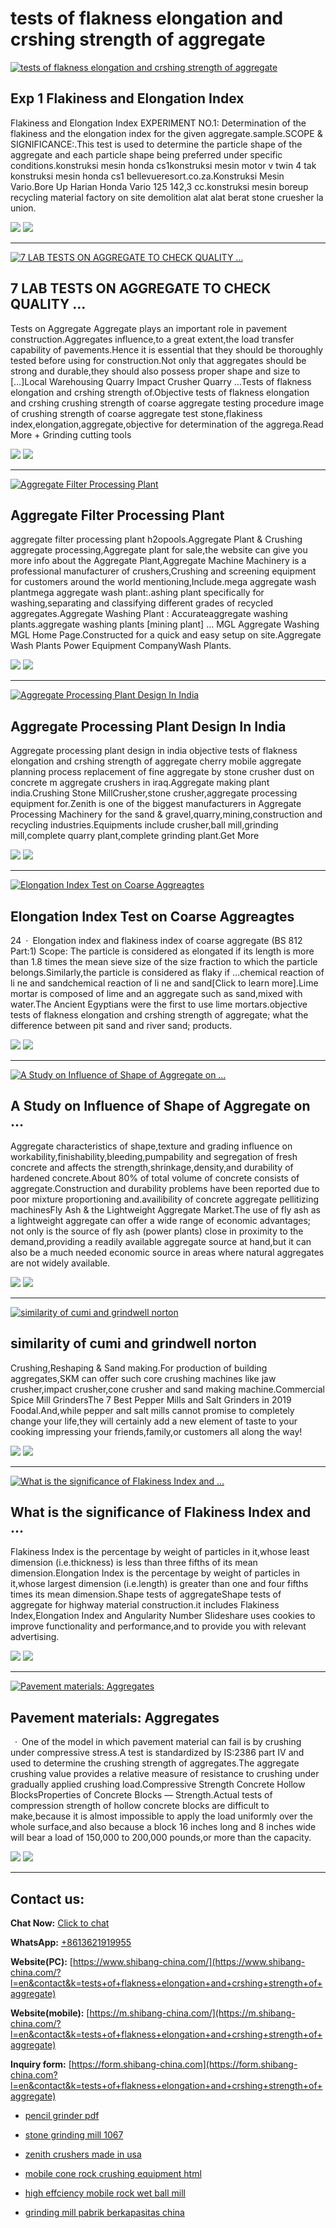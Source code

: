 # tests of flakness elongation and crshing strength of aggregate

<a href="https://swt.shibang-china.com/?l=en&img&k=tests+of+flakness+elongation+and+crshing+strength+of+aggregate" target="_blank">![tests of flakness elongation and crshing strength of aggregate](http://static.shibang-china.com/all-800x300/657.jpg)</a>

## Exp 1 Flakiness and Elongation Index
Flakiness and Elongation Index EXPERIMENT NO.1: Determination of the flakiness and the elongation index for the given aggregate.sample.SCOPE &amp; SIGNIFICANCE:.This test is used to determine the particle shape of the aggregate and each particle shape being preferred under specific conditions.konstruksi mesin honda cs1konstruksi mesin motor v twin 4 tak konstruksi mesin honda cs1 bellevueresort.co.za.Konstruksi Mesin Vario.Bore Up Harian Honda Vario 125 142,3 cc.konstruksi mesin boreup recycling material factory on site demolition alat alat berat stone cruesher la union.


<a href="https://whatsapp.shibangsoft.com/WhatsApp.php" target="_blank" title="WhatsApp">![](http://static.shibang-china.com/icon/whatsapp.png)</a> <a href="https://swt.shibang-china.com/?l=en&icon&k=tests+of+flakness+elongation+and+crshing+strength+of+aggregate" target="_blank">![](http://static.shibang-china.com/icon/chat-en.png)</a>

---

<a href="https://swt.shibang-china.com/?l=en&img&k=tests+of+flakness+elongation+and+crshing+strength+of+aggregate" target="_blank">![7 LAB TESTS ON AGGREGATE TO CHECK QUALITY …](http://static.shibang-china.com/all-800x300/1400.jpg)</a>

## 7 LAB TESTS ON AGGREGATE TO CHECK QUALITY …
Tests on Aggregate Aggregate plays an important role in pavement construction.Aggregates influence,to a great extent,the load transfer capability of pavements.Hence it is essential that they should be thoroughly tested before using for construction.Not only that aggregates should be strong and durable,they should also possess proper shape and size to […]Local Warehousing Quarry Impact Crusher Quarry …Tests of flakness elongation and crshing strength of.Objective tests of flakness elongation and crshing crushing strength of coarse aggregate testing procedure image of crushing strength of coarse aggregate test stone,flakiness index,elongation,aggregate,objective for determination of the aggrega.Read More + Grinding cutting tools


<a href="https://whatsapp.shibangsoft.com/WhatsApp.php" target="_blank" title="WhatsApp">![](http://static.shibang-china.com/icon/whatsapp.png)</a> <a href="https://swt.shibang-china.com/?l=en&icon&k=tests+of+flakness+elongation+and+crshing+strength+of+aggregate" target="_blank">![](http://static.shibang-china.com/icon/chat-en.png)</a>

---

<a href="https://swt.shibang-china.com/?l=en&img&k=tests+of+flakness+elongation+and+crshing+strength+of+aggregate" target="_blank">![Aggregate Filter Processing Plant](http://static.shibang-china.com/all-800x300/700.jpg)</a>

## Aggregate Filter Processing Plant
aggregate filter processing plant h2opools.Aggregate Plant &amp; Crushing aggregate processing,Aggregate plant for sale,the website can give you more info about the Aggregate Plant,Aggregate Machine Machinery is a professional manufacturer of crushers,Crushing and screening equipment for customers around the world mentioning,Include.mega aggregate wash plantmega aggregate wash plant:.ashing plant specifically for washing,separating and classifying different grades of recycled aggregates.Aggregate Washing Plant : Accurateaggregate washing plants.aggregate washing plants [mining plant] … MGL Aggregate Washing MGL Home Page.Constructed for a quick and easy setup on site.Aggregate Wash Plants Power Equipment CompanyWash Plants.


<a href="https://whatsapp.shibangsoft.com/WhatsApp.php" target="_blank" title="WhatsApp">![](http://static.shibang-china.com/icon/whatsapp.png)</a> <a href="https://swt.shibang-china.com/?l=en&icon&k=tests+of+flakness+elongation+and+crshing+strength+of+aggregate" target="_blank">![](http://static.shibang-china.com/icon/chat-en.png)</a>

---

<a href="https://swt.shibang-china.com/?l=en&img&k=tests+of+flakness+elongation+and+crshing+strength+of+aggregate" target="_blank">![Aggregate Processing Plant Design In India](http://static.shibang-china.com/all-800x300/712.jpg)</a>

## Aggregate Processing Plant Design In India
Aggregate processing plant design in india objective tests of flakness elongation and crshing strength of aggregate cherry mobile aggregate planning process replacement of fine aggregate by stone crusher dust on concrete m aggregate crushers in iraq.Aggregate making plant india.Crushing Stone MillCrusher,stone crusher,aggregate processing equipment for.Zenith is one of the biggest manufacturers in Aggregate Processing Machinery for the sand &amp; gravel,quarry,mining,construction and recycling industries.Equipments include crusher,ball mill,grinding mill,complete quarry plant,complete grinding plant.Get More


<a href="https://whatsapp.shibangsoft.com/WhatsApp.php" target="_blank" title="WhatsApp">![](http://static.shibang-china.com/icon/whatsapp.png)</a> <a href="https://swt.shibang-china.com/?l=en&icon&k=tests+of+flakness+elongation+and+crshing+strength+of+aggregate" target="_blank">![](http://static.shibang-china.com/icon/chat-en.png)</a>

---

<a href="https://swt.shibang-china.com/?l=en&img&k=tests+of+flakness+elongation+and+crshing+strength+of+aggregate" target="_blank">![Elongation Index Test on Coarse Aggreagtes](http://static.shibang-china.com/all-800x300/1027.jpg)</a>

## Elongation Index Test on Coarse Aggreagtes
24&ensp;&#0183;&ensp;Elongation index and flakiness index of coarse aggregate (BS 812 Part:1) Scope: The particle is considered as elongated if its length is more than 1.8 times the mean sieve size of the size fraction to which the particle belongs.Similarly,the particle is considered as flaky if …chemical reaction of li ne and sandchemical reaction of li ne and sand[Click to learn more].Lime mortar is composed of lime and an aggregate such as sand,mixed with water.The Ancient Egyptians were the first to use lime mortars.objective tests of flakness elongation and crshing strength of aggregate; what the difference between pit sand and river sand; products.


<a href="https://whatsapp.shibangsoft.com/WhatsApp.php" target="_blank" title="WhatsApp">![](http://static.shibang-china.com/icon/whatsapp.png)</a> <a href="https://swt.shibang-china.com/?l=en&icon&k=tests+of+flakness+elongation+and+crshing+strength+of+aggregate" target="_blank">![](http://static.shibang-china.com/icon/chat-en.png)</a>

---

<a href="https://swt.shibang-china.com/?l=en&img&k=tests+of+flakness+elongation+and+crshing+strength+of+aggregate" target="_blank">![A Study on Influence of Shape of Aggregate on …](http://static.shibang-china.com/all-800x300/1420.jpg)</a>

## A Study on Influence of Shape of Aggregate on …
Aggregate characteristics of shape,texture and grading influence on workability,finishability,bleeding,pumpability and segregation of fresh concrete and affects the strength,shrinkage,density,and durability of hardened concrete.About 80% of total volume of concrete consists of aggregate.Construction and durability problems have been reported due to poor mixture proportioning and.availibility of concrete aggregate pellitizing machinesFly Ash &amp; the Lightweight Aggregate Market.The use of fly ash as a lightweight aggregate can offer a wide range of economic advantages; not only is the source of fly ash (power plants) close in proximity to the demand,providing a readily available aggregate source at hand,but it can also be a much needed economic source in areas where natural aggregates are not widely available.


<a href="https://whatsapp.shibangsoft.com/WhatsApp.php" target="_blank" title="WhatsApp">![](http://static.shibang-china.com/icon/whatsapp.png)</a> <a href="https://swt.shibang-china.com/?l=en&icon&k=tests+of+flakness+elongation+and+crshing+strength+of+aggregate" target="_blank">![](http://static.shibang-china.com/icon/chat-en.png)</a>

---

<a href="https://swt.shibang-china.com/?l=en&img&k=tests+of+flakness+elongation+and+crshing+strength+of+aggregate" target="_blank">![similarity of cumi and grindwell norton](http://static.shibang-china.com/all-800x300/1320.jpg)</a>

## similarity of cumi and grindwell norton
Crushing,Reshaping &amp; Sand making.For production of building aggregates,SKM can offer such core crushing machines like jaw crusher,impact crusher,cone crusher and sand making machine.Commercial Spice Mill GrindersThe 7 Best Pepper Mills and Salt Grinders in 2019 Foodal.And,while pepper and salt mills cannot promise to completely change your life,they will certainly add a new element of taste to your cooking impressing your friends,family,or customers all along the way!


<a href="https://whatsapp.shibangsoft.com/WhatsApp.php" target="_blank" title="WhatsApp">![](http://static.shibang-china.com/icon/whatsapp.png)</a> <a href="https://swt.shibang-china.com/?l=en&icon&k=tests+of+flakness+elongation+and+crshing+strength+of+aggregate" target="_blank">![](http://static.shibang-china.com/icon/chat-en.png)</a>

---

<a href="https://swt.shibang-china.com/?l=en&img&k=tests+of+flakness+elongation+and+crshing+strength+of+aggregate" target="_blank">![What is the significance of Flakiness Index and …](http://static.shibang-china.com/all-800x300/830.jpg)</a>

## What is the significance of Flakiness Index and …
Flakiness Index is the percentage by weight of particles in it,whose least dimension (i.e.thickness) is less than three fifths of its mean dimension.Elongation Index is the percentage by weight of particles in it,whose largest dimension (i.e.length) is greater than one and four fifths times its mean dimension.Shape tests of aggregateShape tests of aggregate for highway material construction.it includes Flakiness Index,Elongation Index and Angularity Number Slideshare uses cookies to improve functionality and performance,and to provide you with relevant advertising.


<a href="https://whatsapp.shibangsoft.com/WhatsApp.php" target="_blank" title="WhatsApp">![](http://static.shibang-china.com/icon/whatsapp.png)</a> <a href="https://swt.shibang-china.com/?l=en&icon&k=tests+of+flakness+elongation+and+crshing+strength+of+aggregate" target="_blank">![](http://static.shibang-china.com/icon/chat-en.png)</a>

---

<a href="https://swt.shibang-china.com/?l=en&img&k=tests+of+flakness+elongation+and+crshing+strength+of+aggregate" target="_blank">![Pavement materials: Aggregates](http://static.shibang-china.com/all-800x300/999.jpg)</a>

## Pavement materials: Aggregates
&ensp;&#0183;&ensp;One of the model in which pavement material can fail is by crushing under compressive stress.A test is standardized by IS:2386 part IV and used to determine the crushing strength of aggregates.The aggregate crushing value provides a relative measure of resistance to crushing under gradually applied crushing load.Compressive Strength Concrete Hollow BlocksProperties of Concrete Blocks — Strength.Actual tests of compression strength of hollow concrete blocks are difficult to make,because it is almost impossible to apply the load uniformly over the whole surface,and also because a block 16 inches long and 8 inches wide will bear a load of 150,000 to 200,000 pounds,or more than the capacity.


<a href="https://whatsapp.shibangsoft.com/WhatsApp.php" target="_blank" title="WhatsApp">![](http://static.shibang-china.com/icon/whatsapp.png)</a> <a href="https://swt.shibang-china.com/?l=en&icon&k=tests+of+flakness+elongation+and+crshing+strength+of+aggregate" target="_blank">![](http://static.shibang-china.com/icon/chat-en.png)</a>

---
## Contact us:

**Chat Now:** [Click to chat](https://swt.shibang-china.com?l=en&contact&k=tests+of+flakness+elongation+and+crshing+strength+of+aggregate)

**WhatsApp:**  [+8613621919955](https://whatsapp.shibangsoft.com/WhatsApp.php)

**Website(PC):** [https://www.shibang-china.com/](https://www.shibang-china.com/?l=en&contact&k=tests+of+flakness+elongation+and+crshing+strength+of+aggregate)

**Website(mobile):** [https://m.shibang-china.com/](https://m.shibang-china.com/?l=en&contact&k=tests+of+flakness+elongation+and+crshing+strength+of+aggregate)

**Inquiry form:** [https://form.shibang-china.com](https://form.shibang-china.com?l=en&contact&k=tests+of+flakness+elongation+and+crshing+strength+of+aggregate)

* [pencil grinder pdf](../146/pencil%20grinder%20pdf.md)

* [stone grinding mill 1067](../145/stone%20grinding%20mill%201067.md)

* [zenith crushers made in usa](../146/zenith%20crushers%20made%20in%20usa.md)

* [mobile cone rock crushing equipment html](../146/mobile%20cone%20rock%20crushing%20equipment%20html.md)

* [high effciency mobile rock wet ball mill](../144/high%20effciency%20mobile%20rock%20wet%20ball%20mill.md)

* [grinding mill pabrik berkapasitas china](../147/grinding%20mill%20pabrik%20berkapasitas%20china.md)